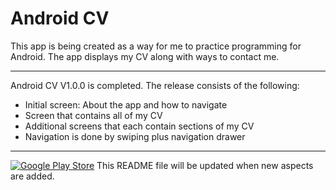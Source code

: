Android CV
=====================

This app is being created as a way for me to practice programming for Android. The app displays my CV along with ways to contact me.

---------------------------------------------------------------------------------

Android CV V1.0.0 is completed. The release consists of the following:

* Initial screen: About the app and how to navigate
* Screen that contains all of my CV
* Additional screens that each contain sections of my CV
* Navigation is done by swiping plus navigation drawer

----------------------------------------------------------------------------------------------

[![Google Play Store](https://developer.android.com/images/brand/en_app_rgb_wo_45.png)](https://play.google.com/store/apps/details?id=com.martint.androidcv)
This README file will be updated when new aspects are added. 
